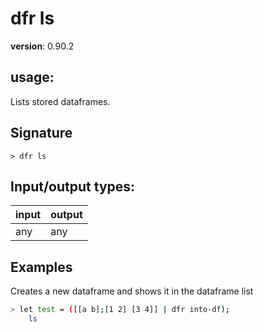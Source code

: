 # dfr ls

**version**: 0.90.2

## **usage**:

Lists stored dataframes.

## Signature

`> dfr ls `

## Input/output types:

| input | output |
| ----- | ------ |
| any   | any    |

## Examples

Creates a new dataframe and shows it in the dataframe list

```bash
> let test = ([[a b];[1 2] [3 4]] | dfr into-df);
    ls
```
